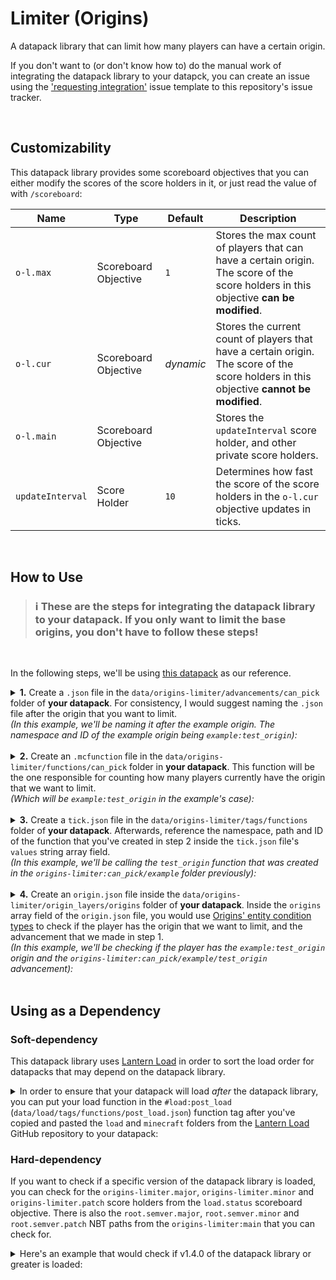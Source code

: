 # Limiter (Origins)

A datapack library that can limit how many players can have a certain origin.

If you don't want to (or don't know how to) do the manual work of integrating the datapack library to your datapck, you can create an issue using the ['requesting integration'](https://github.com/eggohito/origins-limiter/issues/new?assignees=eggohito&labels=request&template=requesting-integration.md&title=%5BREQUEST%5D) issue template to this repository's issue tracker.

<br>

## Customizability
This datapack library provides some scoreboard objectives that you can either modify the scores of the score holders in it, or just read the value of with `/scoreboard`:

Name | Type | Default | Description
-----|------|---------|------------
`o-l.max` | Scoreboard Objective | `1` | Stores the max count of players that can have a certain origin. The score of the score holders in this objective **can be modified**.
`o-l.cur` | Scoreboard Objective | _dynamic_ | Stores the current count of players that have a certain origin. The score of the score holders in this objective **cannot be modified**.
`o-l.main` | Scoreboard Objective | | Stores the `updateInterval` score holder, and other private score holders.
`updateInterval` | Score Holder | `10` | Determines how fast the score of the score holders in the `o-l.cur` objective updates in ticks.

<br>

## How to Use

> ### :information_source: These are the steps for integrating the datapack library to your datapack. If you only want to limit the base origins, you don't have to follow these steps!
<br>

In the following steps, we'll be using [this datapack](https://github.com/eggohito/origins-limiter/tree/example) as our reference.

<details>
<summary>
<b>1.</b> Create a <code>.json</code> file in the <code>data/origins-limiter/advancements/can_pick</code> folder of <b>your datapack</b>. For consistency, I would suggest naming the <code>.json</code> file after the origin that you want to limit.
<br>
<i>(In this example, we'll be naming it after the example origin. The namespace and ID of the example origin being <code>example:test_origin</code>):</i>
</summary>

`data/origins-limiter/advancements/can_pick/example/test_origin.json`

```json
{
    "criteria": {
        "dummy": {
            "trigger": "minecraft:impossible"
        }
    }
}
```

</details>
<br>

<details>
<summary>
<b>2.</b> Create an <code>.mcfunction</code> file in the <code>data/origins-limiter/functions/can_pick</code> folder in <b>your datapack</b>. This function will be the one responsible for counting how many players currently have the origin that we want to limit.
<br>
<i>(Which will be <code>example:test_origin</code> in the example's case):</i>
</summary>

`data/origins-limiter/functions/can_pick/example/test_origin.mcfunction`

```mcfunction
#   Set the max count for this origin once (can then be changed in-game afterwards)
#
#   - o-l.max     = the scoreboard objective that stores the max count for the origin
#   - example:test_origin = the score holder for the origin that we want to apply the limit to
#
execute unless score example:test_origin o-l.max = example:test_origin o-l.max run scoreboard players set example:test_origin o-l.max 1


#   Store the count of the players that currently have this origin
#
#   - "example:test_origin" = the namespace and ID of the origin that we want to apply the limit to
#
execute store result score example:test_origin o-l.cur if entity @a[nbt = {cardinal_components: {"origins:origin": {OriginLayers: [{Origin: "example:test_origin"}]}}}]


#   Grant the player an advancement to indicate that the player can choose the origin. Revoke the advancement otherwise
#
#   - origins-limiter:can_pick/example/test_origin = the .json file that we made in the first step
#
execute if score example:test_origin o-l.cur < example:test_origin o-l.max run advancement grant @a only origins-limiter:can_pick/example/test_origin

execute if score example:test_origin o-l.cur >= example:test_origin o-l.max run advancement revoke @a only origins-limiter:can_pick/example/test_origin
```

</details>
<br>

<details>
<summary>
<b>3.</b> Create a <code>tick.json</code> file in the <code>data/origins-limiter/tags/functions</code> folder of <b>your datapack</b>. Afterwards, reference the namespace, path and ID of the function that you've created in step 2 inside the <code>tick.json</code> file's <code>values</code> string array field. 
<br>
<i>(In this example, we'll be calling the <code>test_origin</code> function that was created in the <code>origins-limiter:can_pick/example</code> folder previously):</i>
</summary>

`data/origins-limiter/tags/functions/tick.json`

```json
{
    "values": [
        "origins-limiter:can_pick/example/test_origin"
    ]
}
```

</details>
<br>

<details>
<summary>
<b>4.</b> Create an <code>origin.json</code> file inside the <code>data/origins-limiter/origin_layers/origins</code> folder of <b>your datapack</b>. Inside the <code>origins</code> array field of the <code>origin.json</code> file, you would use <a href = "https://origins.readthedocs.io/en/latest/guides/data/origin_conditions_in_layers/">Origins' entity condition types</a> to check if the player has the origin that we want to limit, and the advancement that we made in step 1.
<br>
<i>(In this example, we'll be checking if the player has the <code>example:test_origin</code> origin and the <code>origins-limiter:can_pick/example/test_origin</code> advancement):</i>
</summary>

<br>

In this example snippet, we're using the `origins:origin` entity condition type to check if the player has the `example:test_origin` origin, and the `origins:advancement` entity condition type to check if the player has the `origins-limiter:can_pick/example/test_origin` advancement, which is the `.json` file made in step 1.

```json
{
    "origins": [
        {
            "condition": {
                "type": "origins:and",
                "conditions": [
                    {
                        "type": "origins:origin",
                        "origin": "example:test_origin"
                    },
                    {
                        "type": "origins:advancement",
                        "advancement": "origins-limiter:can_pick/example/test_origin"
                    }
                ]
            },
            "origins": [
                "example:test_origin"
            ]
        }
    ]
}
```

</details>

<br>

## Using as a Dependency
### Soft-dependency

This datapack library uses [Lantern Load](https://github.com/LanternMC/Load) in order to sort the load order for datapacks that may depend on the datapack library.

<details>
<summary>
In order to ensure that your datapack will load <i>after</i> the datapack library, you can put your load function in the <code>#load:post_load</code> (<code>data/load/tags/functions/post_load.json</code>) function tag after you've copied and pasted the <code>load</code> and <code>minecraft</code> folders from the <a href="https://github.com/LanternMC/Load">Lantern Load</a> GitHub repository to your datapack:
</summary>

```json
{
    "values": [
        "namespace:path/to/function"
    ]
}
```
* `namespace` being the name of the folder that you're using in your datapack's `data` folder. <br>
(e.g: in `data/example`, `example` will be the 'namespace' folder.)
* `path/to/function` being the function that you're using to load stuff. <br>
(e.g: in `data/example/functions/load.mcfunction`, `example:load` will be the full namespace, path and ID of the function.)

</details>

### Hard-dependency

If you want to check if a specific version of the datapack library is loaded, you can check for the `origins-limiter.major`, `origins-limiter.minor` and `origins-limiter.patch` score holders from the `load.status` scoreboard objective. There is also the `root.semver.major`, `root.semver.minor` and `root.semver.patch` NBT paths from the `origins-limiter:main` that you can check for.


<details>
<summary>
Here's an example that would check if v1.4.0 of the datapack library or greater is loaded:
</summary>

```mcfunction
#   Check if v1.4.0 of origins-limiter is loaded
execute if score origins-limiter.major load.status matches 1.. if score origins-limiter.minor load.status matches 4.. run say Datapack loaded! :D


#   Check if v1.4.0 of origins-limiter is NOT loaded
execute unless score origins-limiter.major load.status matches 1.. if score origins-limiter.minor load.status matches 4.. run say Missing origins-limiter_v1.4.0 dependency! D:
```

</details>